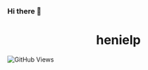### Hi there 👋
<center><h1>henielp</h1></center>

![GitHub Views](https://komarev.com/ghpvc/?username=Henielpervall&color=23156F)
<!--
**Henielpervall/Henielpervall** is a ✨ _special_ ✨ repository because its `README.md` (this file) appears on your GitHub profile.

Here are some ideas to get you started:

- 🔭 I’m currently working on ...
- 🌱 I’m currently learning ...
- 👯 I’m looking to collaborate on ...
- 🤔 I’m looking for help with ...
- 💬 Ask me about ...
- 📫 How to reach me: ...
- 😄 Pronouns: ...
- ⚡ Fun fact: ...
-->
